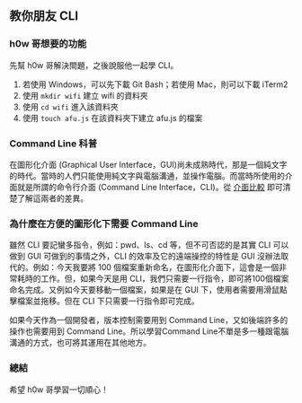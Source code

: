 ## 教你朋友 CLI

### h0w 哥想要的功能

先幫 h0w 哥解決問題，之後說服他一起學 CLI。

1. 若使用 Windows，可以先下載 Git Bash；若使用 Mac，則可以下載 iTerm2
2. 使用 `mkdir wifi` 建立 wifi 的資料夾
3. 使用 `cd wifi` 進入該資料夾
4. 使用 `touch afu.js` 在該資料夾下建立 afu.js 的檔案

### Command Line 科普

在圖形化介面 (Graphical User Interface，GUI)尚未成熟時代，那是一個純文字的時代。當時的人們只能使用純文字與電腦溝通，並操作電腦。而當時所使用的介面就是所謂的命令行介面 (Command Line Interface，CLI)。從 [介面比較](https://imgur.com/Lo11uuo) 即可清楚了解這兩者的差異。

### 為什麼在方便的圖形化下需要 Command Line

雖然 CLI 要記蠻多指令，例如：pwd、ls、cd 等，但不可否認的是其實 CLI 可以做到 GUI 可做到的事情之外，CLI 的效率及它的遠端操控的特性是 GUI 沒辦法取代的。例如：今天我要將 100 個檔案重新命名，在圖形化介面下，這會是一個非常耗時的工作。但，如果今天是用 CLI，我們只需要一行指令，即可將100個檔案命名完成。又例如今天要移動一個檔案，如果是在 GUI 下，使用者需要用滑鼠點擊檔案並拖移。但在 CLI 下只需要一行指令即可完成。

如果今天作為一個開發者，版本控制需要用到 Command Line，又如後端許多的操作也需要用到  Command Line。所以學習Command Line不單是多一種跟電腦溝通的方式，也可將其運用在其他地方。

### 總結

希望 h0w 哥學習一切順心！